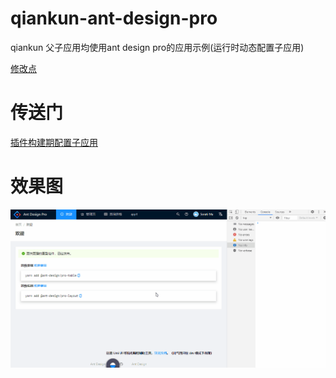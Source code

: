 # qiankun-ant-design-pro
qiankun 父子应用均使用ant design pro的应用示例(运行时动态配置子应用)  

[修改点](https://github.com/xbeeant/qiankun-ant-design-pro/commit/83a926346ccc71c45a50d5c6d8f8a3295f8fe110)


# 传送门
[插件构建期配置子应用](https://github.com/xbeeant/qiankun-ant-design-pro)

# 效果图
![效果图](./qiankun-ant-design-pro.gif)
